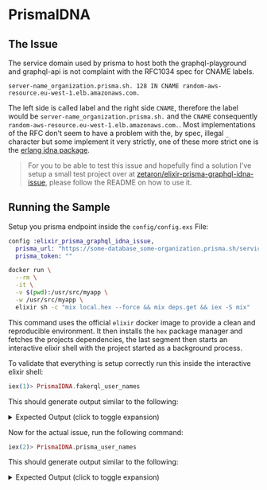 # PrismaIDNA

## The Issue [](https://github.com/prisma/prisma-cloud-feedback/issues)

The service domain used by prisma to host both the graphql-playground and graphql-api is not complaint with the RFC1034 spec for CNAME labels.

```
server-name_organization.prisma.sh.	128 IN CNAME random-aws-resource.eu-west-1.elb.amazonaws.com.
```

The left side is called label and the right side `CNAME`, therefore the label would be `server-name_organization.prisma.sh.` and the `CNAME` consequently `random-aws-resource.eu-west-1.elb.amazonaws.com.`.
Most implementations of the RFC don't seem to have a problem with the, by spec, illegal `_` character but some implement it very strictly, one of these more strict one is the [erlang idna package](https://hex.pm/packages/idna).

> For you to be able to test this issue and hopefully find a solution I've setup a small test project over at [zetaron/elixir-prisma-graphql-idna-issue](https://github.com/zetaron/elixir-prisma-graphql-idna-issue), please follow the README on how to use it.

## Running the Sample

Setup you prisma endpoint inside the `config/config.exs` File:
```elixir
config :elixir_prisma_graphql_idna_issue,
  prisma_url: "https://some-database_some-organization.prisma.sh/service/stage",
  prisma_token: ""
```

```bash
docker run \
  --rm \
  -it \
  -v $(pwd):/usr/src/myapp \
  -w /usr/src/myapp \
  elixir sh -c "mix local.hex --force && mix deps.get && iex -S mix"
```

This command uses the official `elixir` docker image to provide a clean and reproducible environment.
It then installs the `hex` package manager and fetches the projects dependencies, the last segment then starts an interactive elixir shell with the project started as a background process.

To validate that everything is setup correctly run this inside the interactive elixir shell:

```elixir
iex(1)> PrismaIDNA.fakerql_user_names
```

This should generate output similar to the following:

<details><summary>Expected Output (click to toggle expansion)</summary>
<p>

```elixir
{:ok,
 %SimpleGraphqlClient.Response{
   body: {:ok,
    %{
      "data" => %{
        "allUsers" => [
          %{"firstName" => "Lauren"},
          %{"firstName" => "Chesley"},
          %{"firstName" => "Melisa"},
          %{"firstName" => "Hallie"},
          %{"firstName" => "Elfrieda"},
          %{"firstName" => "Marley"},
          %{"firstName" => "Imani"},
          %{"firstName" => "Nora"},
          %{"firstName" => "Devon"},
          %{"firstName" => "Lyric"},
          %{"firstName" => "Cara"},
          %{"firstName" => "Ansel"},
          %{"firstName" => "Minerva"},
          %{"firstName" => "Victor"},
          %{"firstName" => "Orpha"},
          %{"firstName" => "Gillian"},
          %{"firstName" => "Jocelyn"},
          %{"firstName" => "Wilford"},
          %{"firstName" => "Helena"},
          %{"firstName" => "Stone"},
          %{"firstName" => "Kade"},
          %{"firstName" => "Zachariah"},
          %{"firstName" => "Micaela"},
          %{"firstName" => "Wade"},
          %{"firstName" => "Rod"}
        ]
      }
    }},
   headers: [
     {"Date", "Thu, 18 Oct 2018 11:57:56 GMT"},
     {"Content-Type", "application/json"},
     {"Content-Length", "592"},
     {"Connection", "keep-alive"},
     {"Access-Control-Allow-Origin", "*"},
     {"Vary", "Accept-Encoding"},
     {"x-now-trace", "bru1"},
     {"server", "now"},
     {"now", "1"},
     {"cache-control", "s-maxage=0"},
     {"X-Now-Id", "nh4kb-1539863876352-ntAD0zQeMzEtmGFD7VOLvGMJ"},
     {"X-Now-Instance", "385951122"},
     {"Accept-Ranges", "bytes"}
   ],
   status_code: 200
 }}
```

</p>
</details>

Now for the actual issue, run the following command:

```elixir
iex(2)> PrismaIDNA.prisma_user_names
```

This should generate output similar to the following:

<details><summary>Expected Output (click to toggle expansion)</summary>
<p>

```elixir
** (exit) {:bad_label, {:alabel, 'The label "some-database_some-organization"  is not a valid A-label: ulabel error={bad_label,\n                                                              {context,\n          "Codepoint 95 not allowed (\'DISALLOWED\') at posion 17 in \\"some-database_some-organization\\""}}'}}
    (idna) /Users/fst/src/github.com/zetaron/elixir-prisma-graphql-idna-issue/deps/idna/src/idna.erl:277: :idna.alabel/1
    (idna) /Users/fst/src/github.com/zetaron/elixir-prisma-graphql-idna-issue/deps/idna/src/idna.erl:145: :idna.encode_1/2
    (hackney) /Users/fst/src/github.com/zetaron/elixir-prisma-graphql-idna-issue/deps/hackney/src/hackney_url.erl:99: :hackney_url.normalize/2
    (hackney) /Users/fst/src/github.com/zetaron/elixir-prisma-graphql-idna-issue/deps/hackney/src/hackney.erl:305: :hackney.request/5
    (httpoison) lib/httpoison/base.ex:633: HTTPoison.Base.request/9
    (simple_graphql_client) lib/simple_graphql_client.ex:43: SimpleGraphqlClient.graphql_request/3
```

</p>
</details>
